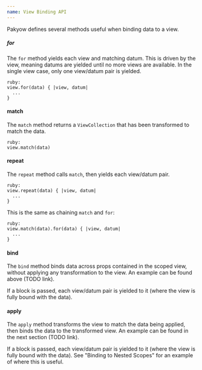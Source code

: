 ```yaml
---
name: View Binding API
---
```


Pakyow defines several methods useful when binding data to a view.

##### for

The `for` method yields each view and matching datum. This is driven by the
view, meaning datums are yielded until no more views are available. In the
single view case, only one view/datum pair is yielded.

    ruby:
    view.for(data) { |view, datum|
      ...
    }

#### match

The `match` method returns a `ViewCollection` that has been transformed to match
the data.

    ruby:
    view.match(data)

#### repeat

The `repeat` method calls `match`, then yields each view/datum pair.

    ruby:
    view.repeat(data) { |view, datum|
      ...
    }

This is the same as chaining `match` and `for`:

    ruby:
    view.match(data).for(data) { |view, datum|
      ...
    }

#### bind

The `bind` method binds data across props contained in the scoped view, without applying any transformation to the view. An example can be found above (TODO link).

If a block is passed, each view/datum pair is yielded to it (where the view is fully bound with the data).

#### apply

The `apply` method transforms the view to match the data being applied, then binds the data to the transformed view. An example can be found in the next section (TODO link).

If a block is passed, each view/datum pair is yielded to it (where the view is fully bound with the data). See "Binding to Nested Scopes" for an example of where this is useful.
